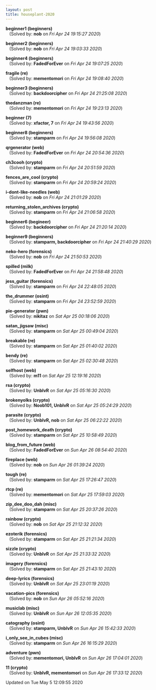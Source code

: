 ```yaml
---
layout: post
title: houseplant-2020
---
```


<!--break-->

**beginner1 (beginners)**  
&nbsp;&nbsp;&nbsp;(Solved by: **nob** on _Fri Apr 24 19:15:27 2020_)  
  
**beginner2 (beginners)**  
&nbsp;&nbsp;&nbsp;(Solved by: **nob** on _Fri Apr 24 19:03:33 2020_)  
  
**beginner4 (beginners)**  
&nbsp;&nbsp;&nbsp;(Solved by: **FadedForEver** on _Fri Apr 24 19:07:25 2020_)  
  
**fragile (re)**  
&nbsp;&nbsp;&nbsp;(Solved by: **mementomori** on _Fri Apr 24 19:08:40 2020_)  
  
**beginner3 (beginners)**  
&nbsp;&nbsp;&nbsp;(Solved by: **backdoorcipher** on _Fri Apr 24 21:25:08 2020_)  
  
**thedanzman (re)**  
&nbsp;&nbsp;&nbsp;(Solved by: **mementomori** on _Fri Apr 24 19:23:13 2020_)  
  
**beginner (7)**  
&nbsp;&nbsp;&nbsp;(Solved by: **xfactor, 7** on _Fri Apr 24 19:43:56 2020_)  
  
**beginner8 (beginners)**  
&nbsp;&nbsp;&nbsp;(Solved by: **stamparm** on _Fri Apr 24 19:56:08 2020_)  
  
**qrgenerator (web)**  
&nbsp;&nbsp;&nbsp;(Solved by: **FadedForEver** on _Fri Apr 24 20:54:36 2020_)  
  
**ch3cooh (crypto)**  
&nbsp;&nbsp;&nbsp;(Solved by: **stamparm** on _Fri Apr 24 20:51:59 2020_)  
  
**fences_are_cool (crypto)**  
&nbsp;&nbsp;&nbsp;(Solved by: **stamparm** on _Fri Apr 24 20:59:24 2020_)  
  
**i-dont-like-needles (web)**  
&nbsp;&nbsp;&nbsp;(Solved by: **nob** on _Fri Apr 24 21:01:29 2020_)  
  
**returning_stolen_archives (crypto)**  
&nbsp;&nbsp;&nbsp;(Solved by: **stamparm** on _Fri Apr 24 21:06:58 2020_)  
  
**beginner6 (begineer)**  
&nbsp;&nbsp;&nbsp;(Solved by: **backdoorcipher** on _Fri Apr 24 21:20:14 2020_)  
  
**beginner9 (beginners)**  
&nbsp;&nbsp;&nbsp;(Solved by: **stamparm, backdoorcipher** on _Fri Apr 24 21:40:29 2020_)  
  
**neko-hero (forensics)**  
&nbsp;&nbsp;&nbsp;(Solved by: **nob** on _Fri Apr 24 21:50:53 2020_)  
  
**spilled (milk)**  
&nbsp;&nbsp;&nbsp;(Solved by: **FadedForEver** on _Fri Apr 24 21:58:48 2020_)  
  
**jess_guitar (forensics)**  
&nbsp;&nbsp;&nbsp;(Solved by: **stamparm** on _Fri Apr 24 22:48:05 2020_)  
  
**the_drummer (osint)**  
&nbsp;&nbsp;&nbsp;(Solved by: **stamparm** on _Fri Apr 24 23:52:59 2020_)  
  
**pie-generator (pwn)**  
&nbsp;&nbsp;&nbsp;(Solved by: **nikitaz** on _Sat Apr 25 00:18:06 2020_)  
  
**satan_jigsaw (misc)**  
&nbsp;&nbsp;&nbsp;(Solved by: **stamparm** on _Sat Apr 25 00:49:04 2020_)  
  
**breakable (re)**  
&nbsp;&nbsp;&nbsp;(Solved by: **stamparm** on _Sat Apr 25 01:40:02 2020_)  
  
**bendy (re)**  
&nbsp;&nbsp;&nbsp;(Solved by: **stamparm** on _Sat Apr 25 02:30:48 2020_)  
  
**selfhost (web)**  
&nbsp;&nbsp;&nbsp;(Solved by: **m11** on _Sat Apr 25 12:19:16 2020_)  
  
**rsa (crypto)**  
&nbsp;&nbsp;&nbsp;(Solved by: **UnblvR** on _Sat Apr 25 05:16:30 2020_)  
  
**brokenyolks (crypto)**  
&nbsp;&nbsp;&nbsp;(Solved by: **Noob101, UnblvR** on _Sat Apr 25 05:24:29 2020_)  
  
**parasite (crypto)**  
&nbsp;&nbsp;&nbsp;(Solved by: **UnblvR, nob** on _Sat Apr 25 06:22:22 2020_)  
  
**post_homework_death (crypto)**  
&nbsp;&nbsp;&nbsp;(Solved by: **stamparm** on _Sat Apr 25 10:58:49 2020_)  
  
**blog_from_future (web)**  
&nbsp;&nbsp;&nbsp;(Solved by: **FadedForEver** on _Sun Apr 26 08:54:40 2020_)  
  
**fireplace (web)**  
&nbsp;&nbsp;&nbsp;(Solved by: **nob** on _Sun Apr 26 01:39:24 2020_)  
  
**tough (re)**  
&nbsp;&nbsp;&nbsp;(Solved by: **stamparm** on _Sat Apr 25 17:26:47 2020_)  
  
**rtcp (re)**  
&nbsp;&nbsp;&nbsp;(Solved by: **mementomori** on _Sat Apr 25 17:59:03 2020_)  
  
**zip_dee_doo_dah (misc)**  
&nbsp;&nbsp;&nbsp;(Solved by: **stamparm** on _Sat Apr 25 20:37:26 2020_)  
  
**rainbow (crypto)**  
&nbsp;&nbsp;&nbsp;(Solved by: **nob** on _Sat Apr 25 21:12:32 2020_)  
  
**ezoterik (forensics)**  
&nbsp;&nbsp;&nbsp;(Solved by: **stamparm** on _Sat Apr 25 21:21:34 2020_)  
  
**sizzle (crypto)**  
&nbsp;&nbsp;&nbsp;(Solved by: **UnblvR** on _Sat Apr 25 21:33:32 2020_)  
  
**imagery (forensics)**  
&nbsp;&nbsp;&nbsp;(Solved by: **stamparm** on _Sat Apr 25 21:43:10 2020_)  
  
**deep-lyrics (forensics)**  
&nbsp;&nbsp;&nbsp;(Solved by: **UnblvR** on _Sat Apr 25 23:01:19 2020_)  
  
**vacation-pics (forensics)**  
&nbsp;&nbsp;&nbsp;(Solved by: **nob** on _Sun Apr 26 05:52:16 2020_)  
  
**musiclab (misc)**  
&nbsp;&nbsp;&nbsp;(Solved by: **UnblvR** on _Sun Apr 26 12:05:35 2020_)  
  
**catography (osint)**  
&nbsp;&nbsp;&nbsp;(Solved by: **stamparm, UnblvR** on _Sun Apr 26 15:42:33 2020_)  
  
**i_only_see_in_cubes (misc)**  
&nbsp;&nbsp;&nbsp;(Solved by: **stamparm** on _Sun Apr 26 16:15:29 2020_)  
  
**adventure (pwn)**  
&nbsp;&nbsp;&nbsp;(Solved by: **mementomori, UnblvR** on _Sun Apr 26 17:04:01 2020_)  
  
**11 (crypto)**  
&nbsp;&nbsp;&nbsp;(Solved by: **UnblvR, mementomori** on _Sun Apr 26 17:33:12 2020_)  
  


Updated on Tue May  5 12:09:55 2020
